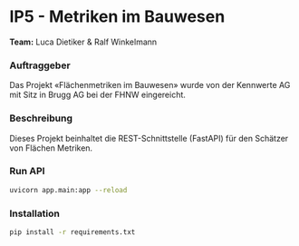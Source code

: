 # IP5 - Metriken im Bauwesen
**Team:** Luca Dietiker & Ralf Winkelmann

### Auftraggeber
Das Projekt «Flächenmetriken im Bauwesen» wurde von der Kennwerte AG mit Sitz in Brugg AG bei der FHNW eingereicht. 

### Beschreibung
Dieses Projekt beinhaltet die REST-Schnittstelle (FastAPI) für den Schätzer von Flächen Metriken. 

### Run API
```bash
uvicorn app.main:app --reload
```

### Installation

```bash
pip install -r requirements.txt
```
